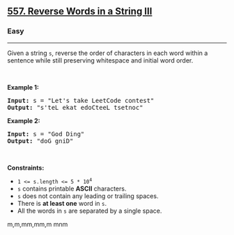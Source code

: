 <h2><a href="https://leetcode.com/problems/reverse-words-in-a-string-iii/">557. Reverse Words in a String III</a></h2><h3>Easy</h3><hr><div><p>Given a string <code>s</code>, reverse the order of characters in each word within a sentence while still preserving whitespace and initial word order.</p>

<p>&nbsp;</p>
<p><strong>Example 1:</strong></p>
<pre><strong>Input:</strong> s = "Let's take LeetCode contest"
<strong>Output:</strong> "s'teL ekat edoCteeL tsetnoc"
</pre><p><strong>Example 2:</strong></p>
<pre><strong>Input:</strong> s = "God Ding"
<strong>Output:</strong> "doG gniD"
</pre>
<p>&nbsp;</p>
<p><strong>Constraints:</strong></p>

<ul>
	<li><code>1 &lt;= s.length &lt;= 5 * 10<sup>4</sup></code></li>
	<li><code>s</code> contains printable <strong>ASCII</strong> characters.</li>
	<li><code>s</code> does not contain any leading or trailing spaces.</li>
	<li>There is <strong>at least one</strong> word in <code>s</code>.</li>
	<li>All the words in <code>s</code> are separated by a single space.</li>
</ul>
</div>








m,m,mm,mm,m
mnm
